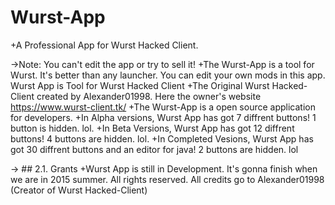 # Wurst-App
+A Professional App for Wurst Hacked Client.
 		 
->Note: You can't edit the app or try to sell it!		+The Wurst-App is a tool for Wurst. It's better than any launcher. You can edit your own mods in this app. Wurst App is Tool for Wurst Hacked Client
+The Original Wurst Hacked-Client created by Alexander01998. Here the owner's website https://www.wurst-client.tk/
+The Wurst-App is a open source application for developers.
+In Alpha versions, Wurst App has got 7 diffrent buttons! 1 button is hidden. lol.
+In Beta Versions, Wurst App has got 12 diffrent buttons! 4 buttons are hidden. lol.
+In Completed Vesions, Wurst App has got 30 diffrent buttons and an editor for java! 2 buttons are hidden. lol
 		 
-> ## 2.1. Grants		+Wurst App is still in Development. It's gonna finish when we are in 2015 summer. All rights reserved. All credits go to Alexander01998 (Creator of Wurst Hacked-Client)
